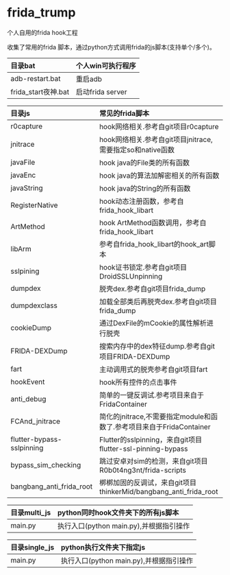 # frida\_trump

个人自用的frida hook工程

收集了常用的frida 脚本，通过python方式调用frida的js脚本(支持单个/多个)。

| 目录bat              | 个人win可执行程序     |
| :----------------- | :------------- |
| adb-restart.bat    | 重启adb          |
| frida\_start夜神.bat | 启动frida server |

| 目录js                      | 常见的frida脚本                                           |
| :------------------------ | :--------------------------------------------------- |
| r0capture                 | hook网络相关.参考自git项目r0capture                           |
| jnitrace                  | hook网络相关.参考自git项目jnitrace,需要指定so和native函数            |
| javaFile                  | hook java的File类的所有函数                                 |
| javaEnc                   | hook java的算法加解密相关的所有函数                               |
| javaString                | hook java的String的所有函数                                |
| RegisterNative            | hook动态注册函数，参考自frida\_hook\_libart                    |
| ArtMethod                 | hook ArtMethod函数调用，参考自frida\_hook\_libart            |
| libArm                    | 参考自frida\_hook\_libart的hook\_art脚本                   |
| sslpining                 | hook证书锁定.参考自git项目DroidSSLUnpinning                   |
| dumpdex                   | 脱壳dex.参考自git项目frida\_dump                            |
| dumpdexclass              | 加载全部类后再脱壳dex.参考自git项目frida\_dump                     |
| cookieDump                | 通过DexFile的mCookie的属性解析进行脱壳                           |
| FRIDA-DEXDump             | 搜索内存中的dex特征dump.参考自git项目FRIDA-DEXDump                |
| fart                      | 主动调用式的脱壳参考自git项目fart                                 |
| hookEvent                 | hook所有控件的点击事件                                        |
| anti\_debug               | 简单的一键反调试.参考项目来自于FridaContainer                       |
| FCAnd\_jnitrace           | 简化的jnitrace,不需要指定module和函数了.参考项目来自于FridaContainer    |
| flutter-bypass-sslpinning | Flutter的sslpinning，来自git项目flutter-ssl-pinning-bypass |
| bypass_sim_checking | 跳过安卓对sim的检测，来自git项目R0b0t4ng3nt/frida-scripts |
| bangbang_anti_frida_root | 梆梆加固的反调试，来自git项目thinkerMid/bangbang_anti_frida_root |

| 目录multi\_js | python同时hook文件夹下的所有js脚本      |
| :---------- | :--------------------------- |
| main.py     | 执行入口(python main.py),并根据指引操作 |

| 目录single\_js | python执行文件夹下指定js             |
| :----------- | :--------------------------- |
| main.py      | 执行入口(python main.py),并根据指引操作 |
